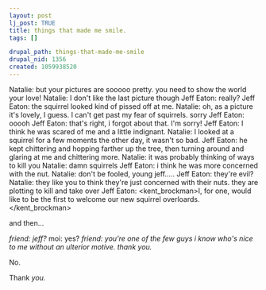 ```yaml
--- 
layout: post
lj_post: TRUE
title: things that made me smile.
tags: []

drupal_path: things-that-made-me-smile
drupal_nid: 1356
created: 1059938520
---
```

Natalie: but your pictures are sooooo pretty.  you need to show the world your love!
Natalie: I don't like the last picture though
Jeff Eaton: really?
Jeff Eaton: the squirrel looked kind of pissed off at me.
Natalie: oh, as a picture it's lovely, I guess.  I can't get past my fear of squirrels.  sorry
Jeff Eaton: ooooh
Jeff Eaton: that's right, i forgot about that. I'm sorry!
Jeff Eaton: I think he was scared of me and a little indignant.
Natalie: I looked at a squirrel for a few moments the other day, it wasn't so bad.
Jeff Eaton: he kept chittering and hopping farther up the tree, then turning around and glaring at me and chittering more.
Natalie: it was probably thinking of ways to kill you 
Natalie: damn squirrels
Jeff Eaton: i think he was more concerned with the nut.
Natalie: don't be fooled, young jeff.....
Jeff Eaton: they're evil?
Natalie: they like you to think they're just concerned with their nuts.  they are plotting to kill and take over
Jeff Eaton: &lt;kent_brockman&gt;I, for one, would like to be the first to welcome our new squirrel overloards.&lt;/kent_brockman&gt;

and then... <lj-cut text="things that make life worth living.">

<i>friend: jeff?</i>
moi: yes?
<i>friend: you're one of the few guys i know who's nice to me without an ulterior motive. thank you.</i>

No.

Thank <i>you.</i>
